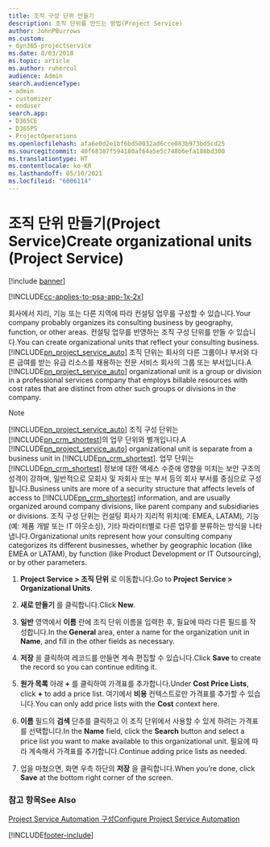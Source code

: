 ```yaml
---
title: 조직 구성 단위 만들기
description: 조직 단위를 만드는 방법(Project Service)
author: JohnPBurrows
ms.custom:
- dyn365-projectservice
ms.date: 8/03/2018
ms.topic: article
ms.author: ruhercul
audience: Admin
search.audienceType:
- admin
- customizer
- enduser
search.app:
- D365CE
- D365PS
- ProjectOperations
ms.openlocfilehash: afa6e0d2e1bf6bd50032ad6cce083b973bd5cd25
ms.sourcegitcommit: 40f68387f594180af64a5e5c748b6efa188bd300
ms.translationtype: HT
ms.contentlocale: ko-KR
ms.lasthandoff: 05/10/2021
ms.locfileid: "6006114"
---
```

# <a name="create-organizational-units-project-service"></a><span data-ttu-id="d3261-103">조직 단위 만들기(Project Service)</span><span class="sxs-lookup"><span data-stu-id="d3261-103">Create organizational units (Project Service)</span></span>

[!include [banner](../includes/psa-now-project-operations.md)]

[!INCLUDE[cc-applies-to-psa-app-1x-2x](../includes/cc-applies-to-psa-app-1x-2x.md)]

<span data-ttu-id="d3261-104">회사에서 지리, 기능 또는 다른 지역에 따라 컨설팅 업무를 구성할 수 있습니다.</span><span class="sxs-lookup"><span data-stu-id="d3261-104">Your company probably organizes its consulting business by geography, function, or other areas.</span></span> <span data-ttu-id="d3261-105">컨설팅 업무를 반영하는 조직 구성 단위를 만들 수 있습니다.</span><span class="sxs-lookup"><span data-stu-id="d3261-105">You can create organizational units that reflect your consulting business.</span></span> <span data-ttu-id="d3261-106">[!INCLUDE[pn_project_service_auto](../includes/pn-project-service-auto.md)] 조직 단위는 회사의 다른 그룹이나 부서와 다른 급여를 받는 유급 리소스를 채용하는 전문 서비스 회사의 그룹 또는 부서입니다.</span><span class="sxs-lookup"><span data-stu-id="d3261-106">A [!INCLUDE[pn_project_service_auto](../includes/pn-project-service-auto.md)] organizational unit is a group or division in a professional services company that employs billable resources with cost rates that are distinct from other such groups or divisions in the company.</span></span>  
  
> [!NOTE]
>  <span data-ttu-id="d3261-107">[!INCLUDE[pn_project_service_auto](../includes/pn-project-service-auto.md)] 조직 구성 단위는 [!INCLUDE[pn_crm_shortest](../includes/pn-crm-shortest.md)]의 업무 단위와 별개입니다.</span><span class="sxs-lookup"><span data-stu-id="d3261-107">A [!INCLUDE[pn_project_service_auto](../includes/pn-project-service-auto.md)] organizational unit is separate from a business unit in [!INCLUDE[pn_crm_shortest](../includes/pn-crm-shortest.md)].</span></span> <span data-ttu-id="d3261-108">업무 단위는 [!INCLUDE[pn_crm_shortest](../includes/pn-crm-shortest.md)] 정보에 대한 액세스 수준에 영향을 미치는 보안 구조의 성격이 강하며, 일반적으로 모회사 및 자회사 또는 부서 등의 회사 부서를 중심으로 구성됩니다.</span><span class="sxs-lookup"><span data-stu-id="d3261-108">Business units are more of a security structure that affects levels of access to [!INCLUDE[pn_crm_shortest](../includes/pn-crm-shortest.md)] information, and are usually organized around company divisions, like parent company and subsidiaries or divisions.</span></span> <span data-ttu-id="d3261-109">조직 구성 단위는 컨설팅 회사가 지리적 위치(예: EMEA, LATAM), 기능(예: 제품 개발 또는 IT 아웃소싱), 기타 파라미터별로 다른 업무를 분류하는 방식을 나타냅니다.</span><span class="sxs-lookup"><span data-stu-id="d3261-109">Organizational units represent how your consulting company categorizes its different businesses, whether by geographic location (like EMEA or LATAM), by function (like Product Development or IT Outsourcing), or by other parameters.</span></span>  
  
1.  <span data-ttu-id="d3261-110">**Project Service > 조직 단위** 로 이동합니다.</span><span class="sxs-lookup"><span data-stu-id="d3261-110">Go to **Project Service > Organizational Units**.</span></span>  
  
2.  <span data-ttu-id="d3261-111">**새로 만들기** 를 클릭합니다.</span><span class="sxs-lookup"><span data-stu-id="d3261-111">Click **New**.</span></span>  
  
3.  <span data-ttu-id="d3261-112">**일반** 영역에서 **이름** 란에 조직 단위 이름을 입력한 후, 필요에 따라 다른 필드를 작성합니다.</span><span class="sxs-lookup"><span data-stu-id="d3261-112">In the **General** area, enter a name for the organization unit in **Name**, and fill in the other fields as necessary.</span></span>  
  
4.  <span data-ttu-id="d3261-113">**저장** 을 클릭하여 레코드를 만들면 계속 편집할 수 있습니다.</span><span class="sxs-lookup"><span data-stu-id="d3261-113">Click **Save** to create the record so you can continue editing it.</span></span>  
  
5.  <span data-ttu-id="d3261-114">**원가 목록** 아래 **+** 를 클릭하여 가격표를 추가합니다.</span><span class="sxs-lookup"><span data-stu-id="d3261-114">Under **Cost Price Lists**, click **+** to add a price list.</span></span> <span data-ttu-id="d3261-115">여기에서 **비용** 컨텍스트로만 가격표를 추가할 수 있습니다.</span><span class="sxs-lookup"><span data-stu-id="d3261-115">You can only add price lists with the **Cost** context here.</span></span>  
  
6.  <span data-ttu-id="d3261-116">**이름** 필드의 **검색** 단추를 클릭하고 이 조직 단위에서 사용할 수 있게 하려는 가격표를 선택합니다.</span><span class="sxs-lookup"><span data-stu-id="d3261-116">In the **Name** field, click the **Search** button and select a price list you want to make available to this organizational unit.</span></span> <span data-ttu-id="d3261-117">필요에 따라 계속해서 가격표를 추가합니다.</span><span class="sxs-lookup"><span data-stu-id="d3261-117">Continue adding price lists as needed.</span></span>  
  
7.  <span data-ttu-id="d3261-118">업을 마쳤으면, 화면 우측 하단의 **저장** 을 클릭합니다.</span><span class="sxs-lookup"><span data-stu-id="d3261-118">When you’re done, click **Save** at the bottom right corner of the screen.</span></span>  
  
### <a name="see-also"></a><span data-ttu-id="d3261-119">참고 항목</span><span class="sxs-lookup"><span data-stu-id="d3261-119">See Also</span></span>  
 [<span data-ttu-id="d3261-120">Project Service Automation 구성</span><span class="sxs-lookup"><span data-stu-id="d3261-120">Configure Project Service Automation</span></span>](../psa/configure.md)


[!INCLUDE[footer-include](../includes/footer-banner.md)]